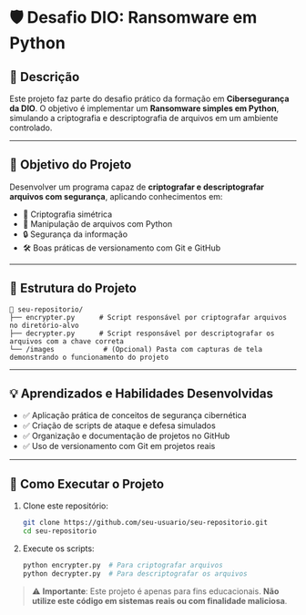 # 🛡️ Desafio DIO: Ransomware em Python

## 📌 Descrição

Este projeto faz parte do desafio prático da formação em **Cibersegurança da DIO**. O objetivo é implementar um **Ransomware simples em Python**, simulando a criptografia e descriptografia de arquivos em um ambiente controlado.

---

## 🎯 Objetivo do Projeto

Desenvolver um programa capaz de **criptografar e descriptografar arquivos com segurança**, aplicando conhecimentos em:

* 🔐 Criptografia simétrica
* 🧾 Manipulação de arquivos com Python
* 🔒 Segurança da informação
* 🛠️ Boas práticas de versionamento com Git e GitHub

---

## 🧩 Estrutura do Projeto

```
📁 seu-repositorio/
├── encrypter.py      # Script responsável por criptografar arquivos no diretório-alvo
├── decrypter.py      # Script responsável por descriptografar os arquivos com a chave correta
└── /images            # (Opcional) Pasta com capturas de tela demonstrando o funcionamento do projeto
```

---

## 💡 Aprendizados e Habilidades Desenvolvidas

* ✅ Aplicação prática de conceitos de segurança cibernética
* ✅ Criação de scripts de ataque e defesa simulados
* ✅ Organização e documentação de projetos no GitHub
* ✅ Uso de versionamento com Git em projetos reais

---

## 🚀 Como Executar o Projeto

1. Clone este repositório:

   ```bash
   git clone https://github.com/seu-usuario/seu-repositorio.git
   cd seu-repositorio
   ```

2. Execute os scripts:

   ```bash
   python encrypter.py  # Para criptografar arquivos
   python decrypter.py  # Para descriptografar os arquivos
   ```

> ⚠️ **Importante**: Este projeto é apenas para fins educacionais. **Não utilize este código em sistemas reais ou com finalidade maliciosa**.

